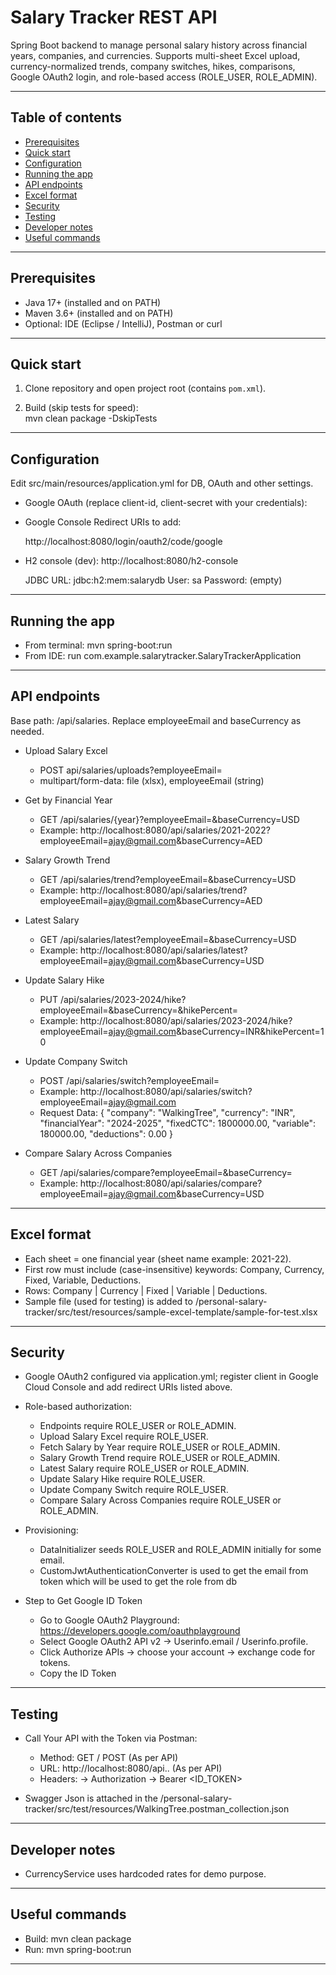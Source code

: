 # Salary Tracker REST API

Spring Boot backend to manage personal salary history across financial years, companies, and currencies. Supports multi-sheet Excel upload, currency-normalized trends, company switches, hikes, comparisons, Google OAuth2 login, and role-based access (ROLE_USER, ROLE_ADMIN).

---

## Table of contents

- [Prerequisites](#prerequisites)
- [Quick start](#quick-start)
- [Configuration](#configuration)
- [Running the app](#running-the-app)
- [API endpoints](#api-endpoints)
- [Excel format](#excel-format)
- [Security](#security)
- [Testing](#testing)
- [Developer notes](#developer-notes)
- [Useful commands](#useful-commands)

---

## Prerequisites

- Java 17+ (installed and on PATH)  
- Maven 3.6+ (installed and on PATH)  
- Optional: IDE (Eclipse / IntelliJ), Postman or curl

---

## Quick start

1. Clone repository and open project root (contains `pom.xml`).

2. Build (skip tests for speed):  
   mvn clean package -DskipTests
   
---

## Configuration

Edit src/main/resources/application.yml for DB, OAuth and other settings.

- Google OAuth (replace client-id, client-secret with your credentials):
   
- Google Console Redirect URIs to add:

	http://localhost:8080/login/oauth2/code/google
   
- H2 console (dev): http://localhost:8080/h2-console

	JDBC URL: jdbc:h2:mem:salarydb
	User: sa Password: (empty)
   
---

## Running the app

- From terminal: mvn spring-boot:run
- From IDE: run com.example.salarytracker.SalaryTrackerApplication
   
---


## API endpoints
Base path: /api/salaries. Replace employeeEmail and baseCurrency as needed.

* Upload Salary Excel
    * POST api/salaries/uploads?employeeEmail=
    * multipart/form-data: file (xlsx), employeeEmail (string)

* Get by Financial Year
    * GET /api/salaries/{year}?employeeEmail=&baseCurrency=USD
    * Example: http://localhost:8080/api/salaries/2021-2022?employeeEmail=ajay@gmail.com&baseCurrency=AED

* Salary Growth Trend
    * GET /api/salaries/trend?employeeEmail=&baseCurrency=USD
    * Example: http://localhost:8080/api/salaries/trend?employeeEmail=ajay@gmail.com&baseCurrency=AED

* Latest Salary
    * GET /api/salaries/latest?employeeEmail=&baseCurrency=USD
    * Example: http://localhost:8080/api/salaries/latest?employeeEmail=ajay@gmail.com&baseCurrency=USD

* Update Salary Hike
    * PUT /api/salaries/2023-2024/hike?employeeEmail=&baseCurrency=&hikePercent=
    * Example: http://localhost:8080/api/salaries/2023-2024/hike?employeeEmail=ajay@gmail.com&baseCurrency=INR&hikePercent=10

* Update Company Switch
    * POST /api/salaries/switch?employeeEmail=
    * Example: http://localhost:8080/api/salaries/switch?employeeEmail=ajay@gmail.com
    * Request Data: 
    {
	  "company": "WalkingTree",
	  "currency": "INR",
	  "financialYear": "2024-2025",
	  "fixedCTC": 1800000.00,
	  "variable": 180000.00,
	  "deductions": 0.00
	}

* Compare Salary Across Companies
    * GET /api/salaries/compare?employeeEmail=&baseCurrency=
    * Example: http://localhost:8080/api/salaries/compare?employeeEmail=ajay@gmail.com&baseCurrency=USD

---

## Excel format
- Each sheet = one financial year (sheet name example: 2021-22).
- First row must include (case-insensitive) keywords: Company, Currency, Fixed, Variable, Deductions.
- Rows: Company | Currency | Fixed | Variable | Deductions.
- Sample file (used for testing) is added to /personal-salary-tracker/src/test/resources/sample-excel-template/sample-for-test.xlsx
   
---

## Security
* Google OAuth2 configured via application.yml; register client in Google Cloud Console and add redirect URIs listed above.
* Role-based authorization:
	* Endpoints require ROLE_USER or ROLE_ADMIN.
	* Upload Salary Excel require ROLE_USER.
	* Fetch Salary by Year require ROLE_USER or ROLE_ADMIN.
	* Salary Growth Trend require ROLE_USER or ROLE_ADMIN.
	* Latest Salary require ROLE_USER or ROLE_ADMIN.
	* Update Salary Hike require ROLE_USER.
	* Update Company Switch require ROLE_USER.
	* Compare Salary Across Companies require ROLE_USER or ROLE_ADMIN.
	
* Provisioning:
	* DataInitializer seeds ROLE_USER and ROLE_ADMIN initially for some email.
	* CustomJwtAuthenticationConverter is used to get the email from token which will be used to get the role from db

* Step to Get Google ID Token
	* Go to Google OAuth2 Playground: https://developers.google.com/oauthplayground
	* Select Google OAuth2 API v2 → Userinfo.email / Userinfo.profile.
	* Click Authorize APIs → choose your account → exchange code for tokens.
	* Copy the ID Token
	
---

## Testing
* Call Your API with the Token via Postman: 
	* Method: GET / POST (As per API)
	* URL: http://localhost:8080/api.. (As per API)
	* Headers:  → Authorization  → Bearer <ID_TOKEN>
		
* Swagger Json is attached in the /personal-salary-tracker/src/test/resources/WalkingTree.postman_collection.json
   
---

## Developer notes
- CurrencyService uses hardcoded rates for demo purpose.
   
---

## Useful commands
- Build: mvn clean package
- Run: mvn spring-boot:run
   
---

